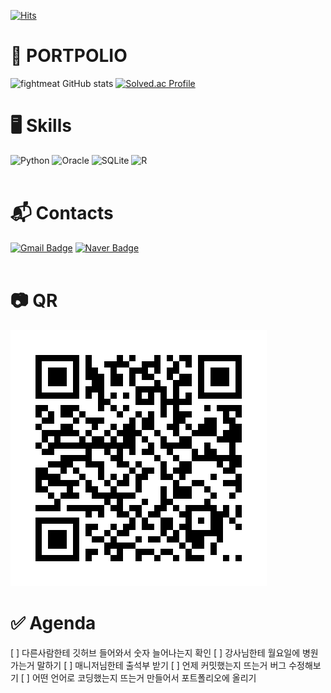 [![Hits](https://hits.seeyoufarm.com/api/count/incr/badge.svg?url=https%3A%2F%2Fgithub.com%2Ffightmeat&count_bg=%233DA5C8&title_bg=%23113BD0&icon=&icon_color=%23E7E7E7&title=hits&edge_flat=false)](https://hits.seeyoufarm.com)

# 📝 PORTPOLIO

![fightmeat GitHub stats](https://github-readme-stats.vercel.app/api?username=fightmeat&show_icons=true&theme=nightowl)
[![Solved.ac Profile](http://mazassumnida.wtf/api/v2/generate_badge?boj=fightmeat)](https://solved.ac/fightmeat/)

# 🖥 Skills

![Python](https://img.shields.io/badge/Python-3776AB.svg?&style=flat-square&logo=Python&logoColor=white)
![Oracle](https://img.shields.io/badge/Oracle-F80000.svg?&style=flat-square&logo=Oracle&logoColor=white)
![SQLite](https://img.shields.io/badge/SQLite-003B57.svg?&style=flat-square&logo=SQLite&logoColor=white)
![R](https://img.shields.io/badge/R-276DC3.svg?&style=flat-square&logo=Oracle&logoColor=white)<br><br>

# 📬 Contacts


[![Gmail Badge](https://img.shields.io/badge/Gmail-d14836?style=flat-square&logo=Gmail&logoColor=white&link=mailto:nilping41@gmail.com)](mailto:niling41@gmail.com)
[![Naver Badge](https://img.shields.io/badge/Naver-03C75A?style=flat-square&logo=Naver&logoColor=white&link=mailto:lees4144@naver.com)](mailto:lees4144@naver.com)<br><br>

# 📷 QR

<img src="https://github.com/fightmeat/photos/blob/c4187bb6f7ba34bf09ed4d484e1bd67a9e573dfb/QR.png">

<!-- 카메라로 찍으면 밑에 값이 나오는데 QR로 변환한거에요 TRACSE_ID=AIG20210000313652,TRACSE_TME=10,CRSE_TRACSE_SE=C0061 -->

# ✅ Agenda

[ ] 다른사람한테 깃허브 들어와서 숫자 늘어나는지 확인
[ ] 강사님한테 월요일에 병원가는거 말하기
[ ] 매니저님한테 출석부 받기
[ ] 언제 커밋했는지 뜨는거 버그 수정해보기
[ ] 어떤 언어로 코딩했는지 뜨는거 만들어서 포트폴리오에 올리기
